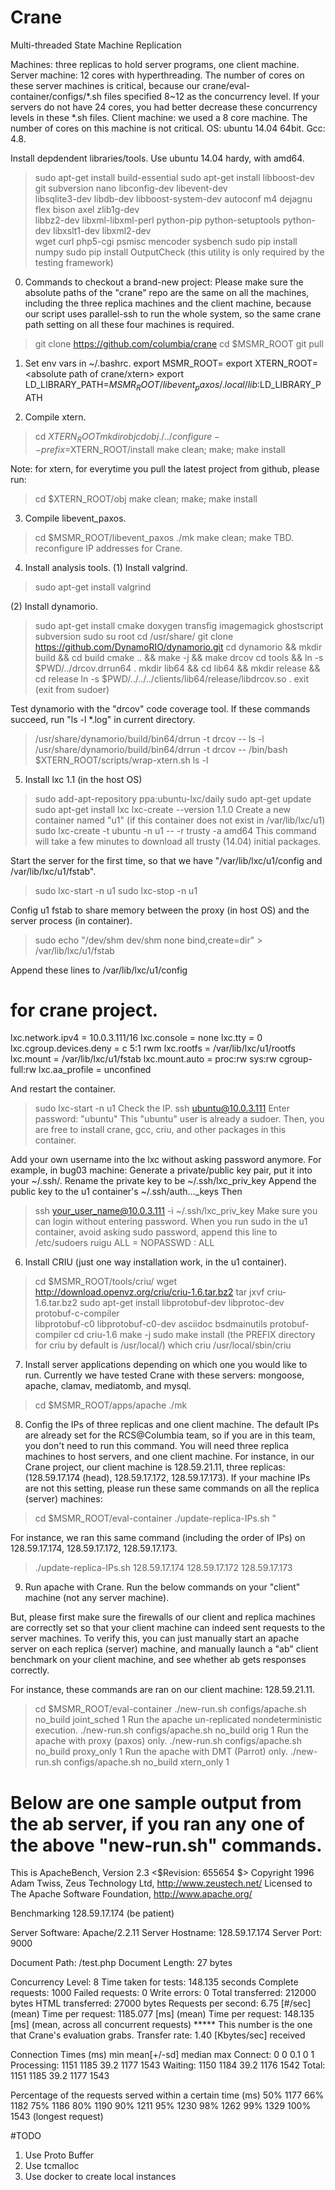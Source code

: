 Crane
=====

Multi-threaded State Machine Replication

Machines: three replicas to hold server programs, one client machine.
Server machine: 12 cores with hyperthreading. The number of 
cores on these server machines is critical, because our 
crane/eval-container/configs/*.sh files specified 8~12 as the concurrency 
level. If your servers do not have 24 cores, you had better decrease these 
concurrency levels in these *.sh files.
Client machine: we used a 8 core machine. The number of cores on this machine  is not critical.
OS: ubuntu 14.04 64bit.
Gcc: 4.8.

Install depdendent libraries/tools. Use ubuntu 14.04 hardy, with amd64.
> sudo apt-get install build-essential
> sudo apt-get install libboost-dev git subversion nano libconfig-dev libevent-dev \
	libsqlite3-dev libdb-dev libboost-system-dev autoconf m4 dejagnu flex bison axel zlib1g-dev \
	libbz2-dev libxml-libxml-perl python-pip python-setuptools python-dev libxslt1-dev libxml2-dev \
	wget curl php5-cgi psmisc mencoder sysbench
> sudo pip install numpy
> sudo pip install OutputCheck          (this utility is only required by the testing framework)


0. Commands to checkout a brand-new project:
Please make sure the absolute paths of the "crane" repo are the same on all the 
machines, including the three replica machines and the client machine, because our script uses parallel-ssh to 
run the whole system, so the same crane path setting on all these four machines is required.
> git clone https://github.com/columbia/crane
> cd $MSMR_ROOT
> git pull


1. Set env vars in ~/.bashrc.
export MSMR_ROOT=<absolute path of crane>
export XTERN_ROOT=<absolute path of crane/xtern>
export LD_LIBRARY_PATH=$MSMR_ROOT/libevent_paxos/.local/lib:$LD_LIBRARY_PATH


2. Compile xtern.
> cd $XTERN_ROOT
> mkdir obj
> cd obj
> ./../configure --prefix=$XTERN_ROOT/install
> make clean; make; make install

Note: for xtern, for everytime you pull the latest project from github,
please run:
> cd $XTERN_ROOT/obj
> make clean; make; make install     <PLEASE RUN MAKE CLEAN EVERYTIME>

3. Compile libevent_paxos.
> cd $MSMR_ROOT/libevent_paxos
> ./mk
> make clean; make  <PLEASE RUN MAKE CLEAN EVERYTIME>
TBD. reconfigure IP addresses for Crane.


4. Install analysis tools.
(1) Install valgrind.
> sudo apt-get install valgrind

(2) Install dynamorio.
> sudo apt-get install cmake doxygen transfig imagemagick ghostscript subversion
> sudo su root
> cd /usr/share/
> git clone https://github.com/DynamoRIO/dynamorio.git
> cd dynamorio && mkdir build && cd build
> cmake .. && make -j && make drcov
> cd tools && ln -s $PWD/../drcov.drrun64 .
> mkdir lib64 && cd lib64 && mkdir release && cd release
> ln -s $PWD/../../../clients/lib64/release/libdrcov.so .
> exit (exit from sudoer)

Test dynamorio with the "drcov" code coverage tool. If these commands succeed, run "ls -l *.log" in current directory.
> /usr/share/dynamorio/build/bin64/drrun -t drcov -- ls -l
> /usr/share/dynamorio/build/bin64/drrun -t drcov -- /bin/bash $XTERN_ROOT/scripts/wrap-xtern.sh ls -l


5. Install lxc 1.1 (in the host OS)
> sudo add-apt-repository ppa:ubuntu-lxc/daily
> sudo apt-get update
> sudo apt-get install lxc
> lxc-create --version
  1.1.0
Create a new container named "u1" (if this container does not exist in /var/lib/lxc/u1)
> sudo lxc-create -t ubuntu -n u1 -- -r trusty -a amd64
This command will take a few minutes to download all trusty (14.04) initial packages.

Start the server for the first time, so that we have "/var/lib/lxc/u1/config and /var/lib/lxc/u1/fstab".
> sudo lxc-start -n u1
> sudo lxc-stop -n u1

Config u1 fstab to share memory between the proxy (in host OS) and the server process (in container).
>sudo echo "/dev/shm dev/shm none bind,create=dir" > /var/lib/lxc/u1/fstab

Append these lines to /var/lib/lxc/u1/config
# for crane project.
lxc.network.ipv4 = 10.0.3.111/16
lxc.console = none
lxc.tty = 0
lxc.cgroup.devices.deny = c 5:1 rwm
lxc.rootfs = /var/lib/lxc/u1/rootfs
lxc.mount = /var/lib/lxc/u1/fstab
lxc.mount.auto = proc:rw sys:rw cgroup-full:rw
lxc.aa_profile = unconfined

And restart the container.
> sudo lxc-start -n u1
Check the IP.
> ssh ubuntu@10.0.3.111 
   Enter password: "ubuntu"
This "ubuntu" user is already a sudoer. 
Then, you are free to install crane, gcc, criu, and other packages in this container.

Add your own username into the lxc without asking password anymore.
For example, in bug03 machine:
Generate a private/public key pair, put it into your ~/.ssh/.
Rename the private key to be ~/.ssh/lxc_priv_key
Append the public key to the u1 container's ~/.ssh/auth..._keys
Then
> ssh your_user_name@10.0.3.111 -i ~/.ssh/lxc_priv_key
Make sure you can login without entering password.
When you run sudo in the u1 container, avoid asking sudo password, append this line to /etc/sudoers
> ruigu ALL = NOPASSWD : ALL


6. Install CRIU (just one way installation work, in the u1 container).
> cd $MSMR_ROOT/tools/criu/ 
> wget http://download.openvz.org/criu/criu-1.6.tar.bz2
> tar jxvf criu-1.6.tar.bz2
> sudo apt-get install libprotobuf-dev libprotoc-dev protobuf-c-compiler \
	libprotobuf-c0 libprotobuf-c0-dev asciidoc bsdmainutils protobuf-compiler
> cd criu-1.6
> make -j
> sudo make install (the PREFIX directory for criu by default is /usr/local/)
> which criu
  /usr/local/sbin/criu


7. Install server applications depending on which one you would like to run.
Currently we have tested Crane with these servers: mongoose, apache, clamav, mediatomb, and mysql.
> cd $MSMR_ROOT/apps/apache
> ./mk

8. Config the IPs of three replicas and one client machine.
The default IPs are already set for the RCS@Columbia team, so if you are in this team, you don't need to run this command.
You will need three replica machines to host servers, and one client machine.
For instance, in our Crane project, our client machine is 128.59.21.11, three replicas: (128.59.17.174 (head), 128.59.17.172, 128.59.17.173).
If your machine IPs are not this setting, please run these same commands on all the replica (server) machines:
> cd $MSMR_ROOT/eval-container
> ./update-replica-IPs.sh <primary IP> <backup1 IP> <backup2 IP>"

For instance, we ran this same command (including the order of IPs) on 128.59.17.174, 128.59.17.172, 128.59.17.173.
> ./update-replica-IPs.sh 128.59.17.174 128.59.17.172 128.59.17.173


9. Run apache with Crane. Run the below commands on your "client" machine (not any server machine).

But, please first make sure the firewalls of our client and replica machines are correctly set so that your client machine can indeed
sent requests to the server machines. To verify this, you can just manually start an apache server on each replica (server) machine, 
and manually launch a "ab" client benchmark on your client machine, and see whether ab gets responses correctly.

For instance, these commands are ran on our client machine: 128.59.21.11.
> cd $MSMR_ROOT/eval-container
> ./new-run.sh configs/apache.sh no_build joint_sched 1
Run the apache un-replicated nondeterministic execution.
> ./new-run.sh configs/apache.sh no_build orig 1
Run the apache with proxy (paxos) only.
> ./new-run.sh configs/apache.sh no_build proxy_only 1
Run the apache with DMT (Parrot) only.
> ./new-run.sh configs/apache.sh no_build xtern_only 1

Below are one sample output from the ab server, if you ran any one of the above "new-run.sh" commands.
===============================
This is ApacheBench, Version 2.3 <$Revision: 655654 $>
Copyright 1996 Adam Twiss, Zeus Technology Ltd, http://www.zeustech.net/
Licensed to The Apache Software Foundation, http://www.apache.org/

Benchmarking 128.59.17.174 (be patient)


Server Software:        Apache/2.2.11
Server Hostname:        128.59.17.174
Server Port:            9000

Document Path:          /test.php
Document Length:        27 bytes

Concurrency Level:      8
Time taken for tests:   148.135 seconds
Complete requests:      1000
Failed requests:        0
Write errors:           0
Total transferred:      212000 bytes
HTML transferred:       27000 bytes
Requests per second:    6.75 [#/sec] (mean)
Time per request:       1185.077 [ms] (mean)
Time per request:       148.135 [ms] (mean, across all concurrent requests)   ***** This number is the one that Crane's evaluation grabs.
Transfer rate:          1.40 [Kbytes/sec] received

Connection Times (ms)
              min  mean[+/-sd] median   max
Connect:        0    0   0.1      0       1
Processing:  1151 1185  39.2   1177    1543
Waiting:     1150 1184  39.2   1176    1542
Total:       1151 1185  39.2   1177    1543

Percentage of the requests served within a certain time (ms)
  50%   1177
  66%   1182
  75%   1186
  80%   1190
  90%   1211
  95%   1230
  98%   1262
  99%   1329
 100%   1543 (longest request)

#TODO
1. Use Proto Buffer
2. Use tcmalloc
3. Use docker to create local instances
